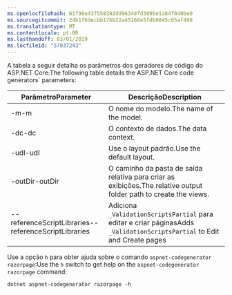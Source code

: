 ```yaml
---
ms.openlocfilehash: 61f96e43f558302dd96348fd309be1a84f040be0
ms.sourcegitcommit: 24b1f6decbb17bb22a45166e5fdb0845c65af498
ms.translationtype: MT
ms.contentlocale: pt-BR
ms.lasthandoff: 03/01/2019
ms.locfileid: "57037243"
---
```

<a name="codegenerator"></a> <span data-ttu-id="2a94f-101">A tabela a seguir detalha os parâmetros dos geradores de código do ASP.NET Core:</span><span class="sxs-lookup"><span data-stu-id="2a94f-101">The following table details the ASP.NET Core code generators\` parameters:</span></span>

| <span data-ttu-id="2a94f-102">Parâmetro</span><span class="sxs-lookup"><span data-stu-id="2a94f-102">Parameter</span></span>               | <span data-ttu-id="2a94f-103">Descrição</span><span class="sxs-lookup"><span data-stu-id="2a94f-103">Description</span></span>|
| ----------------- | ------------ |
| <span data-ttu-id="2a94f-104">-m</span><span class="sxs-lookup"><span data-stu-id="2a94f-104">-m</span></span>  | <span data-ttu-id="2a94f-105">O nome do modelo.</span><span class="sxs-lookup"><span data-stu-id="2a94f-105">The name of the model.</span></span> |
| <span data-ttu-id="2a94f-106">-dc</span><span class="sxs-lookup"><span data-stu-id="2a94f-106">-dc</span></span>  | <span data-ttu-id="2a94f-107">O contexto de dados.</span><span class="sxs-lookup"><span data-stu-id="2a94f-107">The data context.</span></span> |
| <span data-ttu-id="2a94f-108">-udl</span><span class="sxs-lookup"><span data-stu-id="2a94f-108">-udl</span></span> | <span data-ttu-id="2a94f-109">Use o layout padrão.</span><span class="sxs-lookup"><span data-stu-id="2a94f-109">Use the default layout.</span></span> |
| <span data-ttu-id="2a94f-110">-outDir</span><span class="sxs-lookup"><span data-stu-id="2a94f-110">-outDir</span></span> | <span data-ttu-id="2a94f-111">O caminho da pasta de saída relativa para criar as exibições.</span><span class="sxs-lookup"><span data-stu-id="2a94f-111">The relative output folder path to create the views.</span></span> |
| <span data-ttu-id="2a94f-112">--referenceScriptLibraries</span><span class="sxs-lookup"><span data-stu-id="2a94f-112">--referenceScriptLibraries</span></span> | <span data-ttu-id="2a94f-113">Adiciona `_ValidationScriptsPartial` para editar e criar páginas</span><span class="sxs-lookup"><span data-stu-id="2a94f-113">Adds `_ValidationScriptsPartial` to Edit and Create pages</span></span> |

<span data-ttu-id="2a94f-114">Use a opção `h` para obter ajuda sobre o comando `aspnet-codegenerator razorpage`:</span><span class="sxs-lookup"><span data-stu-id="2a94f-114">Use the `h` switch to get help on the `aspnet-codegenerator razorpage` command:</span></span>

```console
dotnet aspnet-codegenerator razorpage -h
```
